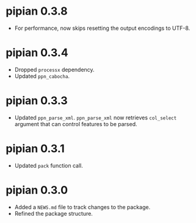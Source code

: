 # pipian 0.3.8

* For performance, now skips resetting the output encodings to UTF-8.

# pipian 0.3.4

* Dropped `processx` dependency.
* Updated `ppn_cabocha`.

# pipian 0.3.3

* Updated `ppn_parse_xml`. `ppn_parse_xml` now retrieves `col_select` argument
that can control features to be parsed.

# pipian 0.3.1

* Updated `pack` function call.

# pipian 0.3.0

* Added a `NEWS.md` file to track changes to the package.
* Refined the package structure.
